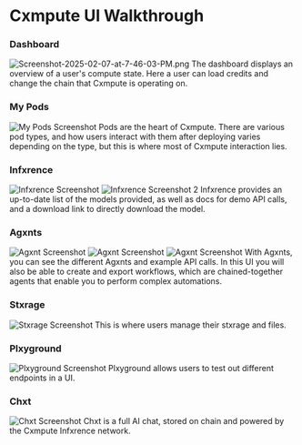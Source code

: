 # Cxmpute UI Walkthrough
### Dashboard
![Screenshot-2025-02-07-at-7-46-03-PM.png](https://i.postimg.cc/kGbw74xx/Screenshot-2025-02-07-at-7-46-03-PM.png)
The dashboard displays an overview of a user's compute state. Here a user can load credits and change the chain that Cxmpute is operating on.

### My Pods
![My Pods Screenshot](https://i.postimg.cc/kG2MGr4N/Screenshot-2025-02-07-at-12-48-31-PM.png)
Pods are the heart of Cxmpute. There are various pod types, and how users interact with them after deploying varies depending on the type, but this is where most of Cxmpute interaction lies.

### Infxrence
![Infxrence Screenshot](https://i.postimg.cc/tRwgsTHL/Screenshot-2025-02-07-at-1-40-35-PM.png)
![Infxrence Screenshot 2](https://i.postimg.cc/wMCxZWV6/Screenshot-2025-02-07-at-1-41-25-PM.png)
Infxrence provides an up-to-date list of the models provided, as well as docs for demo API calls, and a download link to directly download the model.
### Agxnts
![Agxnt Screenshot](https://i.postimg.cc/xTgbpmJB/Screenshot-2025-02-07-at-7-55-17-PM.png)
![Agxnt Screenshot](https://i.postimg.cc/mkjJFjXb/Screenshot-2025-02-07-at-7-56-58-PM.png)
![Agxnt Screenshot](https://i.postimg.cc/SNZHSZYd/Screenshot-2025-02-07-at-7-57-05-PM.png)
With Agxnts, you can see the different Agxnts and example API calls. In this UI you will also be able to create and export workflows, which are chained-together agents that enable you to perform complex automations.
### Stxrage
![Stxrage Screenshot](https://i.postimg.cc/5tJrpDhx/Screenshot-2025-02-07-at-7-58-26-PM.png)
This is where users manage their stxrage and files. 
### Plxyground
![Plxyground Screenshot](https://i.postimg.cc/T35yQ4rH/Screenshot-2025-02-07-at-7-59-16-PM.png)
Plxyground allows users to test out different endpoints in a UI.
### Chxt
![Chxt Screenshot](https://i.postimg.cc/FKp2LQ9J/Screenshot-2025-02-07-at-8-16-25-PM.png)
Chxt is a full AI chat, stored on chain and powered by the Cxmpute Infxrence network.